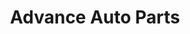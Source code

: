 ---
title: "Advance Auto Parts"
url: /waycross/advance-auto-parts-memorial-drive/
shop: car parts
---
